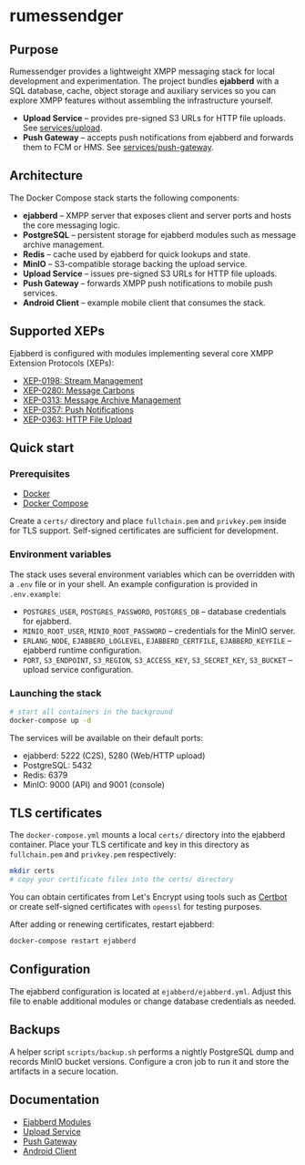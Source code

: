 # rumessendger

## Purpose

Rumessendger provides a lightweight XMPP messaging stack for local development
and experimentation.  The project bundles **ejabberd** with a SQL database,
cache, object storage and auxiliary services so you can explore XMPP features
without assembling the infrastructure yourself.

- **Upload Service** – provides pre-signed S3 URLs for HTTP file uploads.
  See [services/upload](services/upload/README.md).
- **Push Gateway** – accepts push notifications from ejabberd and forwards
  them to FCM or HMS.
  See [services/push-gateway](services/push-gateway/README.md).

## Architecture

The Docker Compose stack starts the following components:

- **ejabberd** – XMPP server that exposes client and server ports and hosts the
  core messaging logic.
- **PostgreSQL** – persistent storage for ejabberd modules such as message
  archive management.
- **Redis** – cache used by ejabberd for quick lookups and state.
- **MinIO** – S3-compatible storage backing the upload service.
- **Upload Service** – issues pre-signed S3 URLs for HTTP file uploads.
- **Push Gateway** – forwards XMPP push notifications to mobile push services.
- **Android Client** – example mobile client that consumes the stack.

## Supported XEPs

Ejabberd is configured with modules implementing several core XMPP Extension
Protocols (XEPs):

- [XEP-0198: Stream Management](https://xmpp.org/extensions/xep-0198.html)
- [XEP-0280: Message Carbons](https://xmpp.org/extensions/xep-0280.html)
- [XEP-0313: Message Archive Management](https://xmpp.org/extensions/xep-0313.html)
- [XEP-0357: Push Notifications](https://xmpp.org/extensions/xep-0357.html)
- [XEP-0363: HTTP File Upload](https://xmpp.org/extensions/xep-0363.html)

## Quick start

### Prerequisites

- [Docker](https://docs.docker.com/engine/install/)
- [Docker Compose](https://docs.docker.com/compose/install/)

Create a `certs/` directory and place `fullchain.pem` and `privkey.pem` inside
for TLS support.  Self-signed certificates are sufficient for development.

### Environment variables

The stack uses several environment variables which can be overridden with a
`.env` file or in your shell. An example configuration is provided in
`.env.example`:

- `POSTGRES_USER`, `POSTGRES_PASSWORD`, `POSTGRES_DB` – database credentials
  for ejabberd.
- `MINIO_ROOT_USER`, `MINIO_ROOT_PASSWORD` – credentials for the MinIO server.
- `ERLANG_NODE`, `EJABBERD_LOGLEVEL`, `EJABBERD_CERTFILE`, `EJABBERD_KEYFILE`
  – ejabberd runtime configuration.
- `PORT`, `S3_ENDPOINT`, `S3_REGION`, `S3_ACCESS_KEY`, `S3_SECRET_KEY`,
  `S3_BUCKET` – upload service configuration.

### Launching the stack

```bash
# start all containers in the background
docker-compose up -d
```

The services will be available on their default ports:

- ejabberd: 5222 (C2S), 5280 (Web/HTTP upload)
- PostgreSQL: 5432
- Redis: 6379
- MinIO: 9000 (API) and 9001 (console)

## TLS certificates

The `docker-compose.yml` mounts a local `certs/` directory into the ejabberd
container. Place your TLS certificate and key in this directory as
`fullchain.pem` and `privkey.pem` respectively:

```bash
mkdir certs
# copy your certificate files into the certs/ directory
```

You can obtain certificates from Let's Encrypt using tools such as
[Certbot](https://certbot.eff.org/) or create self-signed certificates with
`openssl` for testing purposes.

After adding or renewing certificates, restart ejabberd:

```bash
docker-compose restart ejabberd
```

## Configuration

The ejabberd configuration is located at `ejabberd/ejabberd.yml`. Adjust this
file to enable additional modules or change database credentials as needed.

## Backups

A helper script `scripts/backup.sh` performs a nightly PostgreSQL dump and
records MinIO bucket versions. Configure a cron job to run it and store the
artifacts in a secure location.

## Documentation

- [Ejabberd Modules](https://docs.ejabberd.im/admin/guide/configuration/#modules)
- [Upload Service](services/upload/README.md)
- [Push Gateway](https://github.com/rumessendger/push-gateway)
- [Android Client](https://github.com/rumessendger/android-client)

